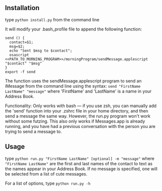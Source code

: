 ## Installation
type `python install.py` from the command line

It will modify your .bash_profile file to append the following function:

    send () {
      contact=$1;
      msg=$2;
      echo "Sent $msg to $contact";
      osascript <<PATH_TO_MORNING_PROGRAM>>/morningProgram/sendMessage.applescript "$contact" "$msg"
    }
    export -f send


The function uses the sendMessage.applescript program to send an iMessage from the command line
using the syntax: `send "FirstName LastName" "message"`
where 'FirstName' and 'LastName' is a name in your Address Book.

Functionality:
Only works with bash — if you use zsh, you can manually add the 'send' function into your .zshrc
file in your home directory, and then send a message the same way. However, the run.py program
won't work without some futzing.
This also only works if Messages.app is already running, and you have had a previous conversation
with the person you are trying to send a message to.

## Usage
type `python run.py "FirstName LastName" [optional] -m "message"`
where `"FirstName LastName"` are the first and last names of the contact to text as the names appear in your Address Book. If no message is specified, one will be selected from a list of cute messages.

For a list of options, type `python run.py -h`
